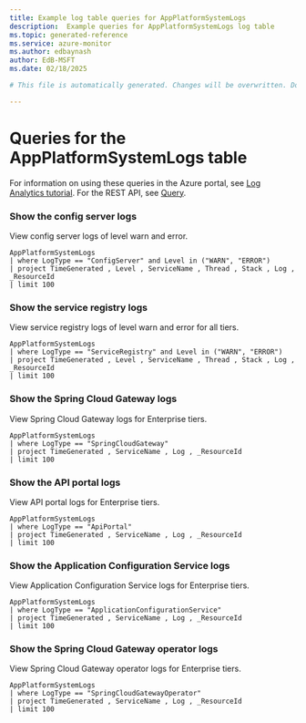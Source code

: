 ```yaml
---
title: Example log table queries for AppPlatformSystemLogs
description:  Example queries for AppPlatformSystemLogs log table
ms.topic: generated-reference
ms.service: azure-monitor
ms.author: edbaynash
author: EdB-MSFT
ms.date: 02/18/2025

# This file is automatically generated. Changes will be overwritten. Do not change this file directly. 

---
```


# Queries for the AppPlatformSystemLogs table

For information on using these queries in the Azure portal, see [Log Analytics tutorial](/azure/azure-monitor/logs/log-analytics-tutorial). For the REST API, see [Query](/rest/api/loganalytics/query).


### Show the config server logs  


View config server logs of level warn and error.  

```query
AppPlatformSystemLogs 
| where LogType == "ConfigServer" and Level in ("WARN", "ERROR")
| project TimeGenerated , Level , ServiceName , Thread , Stack , Log , _ResourceId 
| limit 100
```



### Show the service registry logs  


View service registry logs of level warn and error for all tiers.  

```query
AppPlatformSystemLogs 
| where LogType == "ServiceRegistry" and Level in ("WARN", "ERROR")
| project TimeGenerated , Level , ServiceName , Thread , Stack , Log , _ResourceId 
| limit 100
```



### Show the Spring Cloud Gateway logs  


View Spring Cloud Gateway logs for Enterprise tiers.  

```query
AppPlatformSystemLogs 
| where LogType == "SpringCloudGateway"
| project TimeGenerated , ServiceName , Log , _ResourceId 
| limit 100
```



### Show the API portal logs  


View API portal logs for Enterprise tiers.  

```query
AppPlatformSystemLogs 
| where LogType == "ApiPortal"
| project TimeGenerated , ServiceName , Log , _ResourceId 
| limit 100
```



### Show the Application Configuration Service logs  


View Application Configuration Service logs for Enterprise tiers.  

```query
AppPlatformSystemLogs 
| where LogType == "ApplicationConfigurationService"
| project TimeGenerated , ServiceName , Log , _ResourceId 
| limit 100
```



### Show the Spring Cloud Gateway operator logs  


View Spring Cloud Gateway operator logs for Enterprise tiers.  

```query
AppPlatformSystemLogs 
| where LogType == "SpringCloudGatewayOperator"
| project TimeGenerated , ServiceName , Log , _ResourceId 
| limit 100
```

